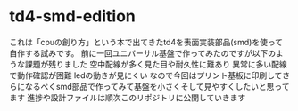 # td4-smd-edition
これは「cpuの創り方」という本で出てきたtd4を表面実装部品(smd)を使って自作する試みです。
前に一回ユニバーサル基盤で作ってみたのですが以下のような課題が残りました
空中配線が多く見た目や耐久性に難あり
異常に多い配線で動作確認が困難
ledの動きが見にくい
なので今回はプリント基板に印刷してさらになるべくsmd部品で作ってみて基盤を小さくそして見やすくしたいと思ってます
進捗や設計ファイルは順次このリポジトリに公開していきます


